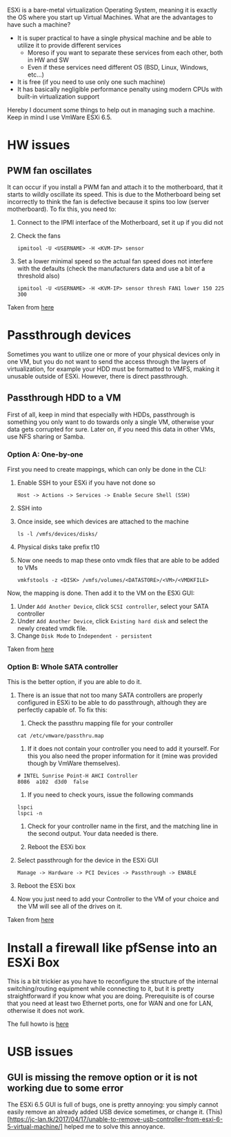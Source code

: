 ESXi is a bare-metal virtualization Operating System, meaning it is exactly the OS where you start up Virtual Machines. What are the advantages to have such a machine?
* It is super practical to have a single physical machine and be able to utilize it to provide different services
  * Moreso if you want to separate these services from each other, both in HW and SW
  * Even if these services need different OS (BSD, Linux, Windows, etc...)
* It is free (if you need to use only one such machine)
* It has basically negligible performance penalty using modern CPUs with built-in virtualization support

Hereby I document some things to help out in managing such a machine. Keep in mind I use VmWare ESXi 6.5.

# HW issues

## PWM fan oscillates

It can occur if you install a PWM fan and attach it to the motherboard, that it starts to wildly oscillate its speed. This is due to the Motherboard being set incorrectly to think the fan is defective because it spins too low (server motherboard). To fix this, you need to:

1. Connect to the IPMI interface of the Motherboard, set it up if you did not
1. Check the fans

    ```
    ipmitool -U <USERNAME> -H <KVM-IP> sensor
    ```

1. Set a lower minimal speed so the actual fan speed does not interfere with the defaults (check the manufacturers data and use a bit of a threshold also)

    ```
    ipmitool -U <USERNAME> -H <KVM-IP> sensor thresh FAN1 lower 150 225 300
    ```

Taken from [here](http://www.kaff99.ch/pwm-fan-spin-up-on-supermicro-board.html)

# Passthrough devices

Sometimes you want to utilize one or more of your physical devices only in one VM, but you do not want to send the access through the layers of virtualization, for example your HDD must be formatted to VMFS, making it unusable outside of ESXi. However, there is direct passthrough.

## Passthrough HDD to a VM

First of all, keep in mind that especially with HDDs, passthrough is something you only want to do towards only a single VM, otherwise your data gets corrupted for sure. Later on, if you need this data in other VMs, use NFS sharing or Samba.

### Option A: One-by-one

First you need to create mappings, which can only be done in the CLI:
1. Enable SSH to your ESXi if you have not done so

    ```
    Host -> Actions -> Services -> Enable Secure Shell (SSH)
    ```
    
1. SSH into
1. Once inside, see which devices are attached to the machine

    ```
    ls -l /vmfs/devices/disks/
    ```
    
1. Physical disks take prefix t10
1. Now one needs to map these onto vmdk files that are able to be added to VMs

    ```
    vmkfstools -z <DISK> /vmfs/volumes/<DATASTORE>/<VM>/<VMDKFILE>
    ```


Now, the mapping is done. Then add it to the VM on the ESXi GUI:
1. Under `Add Another Device`, click `SCSI controller`, select your SATA controller
1. Under `Add Another Device`, click `Existing hard disk` and select the newly created vmdk file.
1. Change `Disk Mode` to `Independent - persistent`

Taken from [here](https://gist.github.com/Hengjie/1520114890bebe8f805d337af4b3a064)

### Option B: Whole SATA controller

This is the better option, if you are able to do it.

1. There is an issue that not too many SATA controllers are properly configured in ESXi to be able to do passthrough, although they are perfectly capable of. To fix this:
    1. Check the passthru mapping file for your controller

    ```
    cat /etc/vmware/passthru.map
    ```
    
    1. If it does not contain your controller you need to add it yourself. For this you also need the proper information for it (mine was provided though by VmWare themselves).
  
    ```
    # INTEL Sunrise Point-H AHCI Controller
    8086  a102  d3d0  false
    ```
    
      1. If you need to check yours, issue the following commands
    
    ```
    lspci
    lspci -n
    ```
    
      1. Check for your controller name in the first, and the matching line in the second output. Your data needed is there.

    1. Reboot the ESXi box
  
1. Select passthrough for the device in the ESXi GUI

    ```
    Manage -> Hardware -> PCI Devices -> Passthrough -> ENABLE
    ```

1. Reboot the ESXi box

1. Now you just need to add your Controller to the VM of your choice and the VM will see all of the drives on it.

Taken from [here](https://forums.freenas.org/index.php?threads/configure-esxi-to-pass-through-the-x10sl7-f-motherboard-sata-controller.51843/)

# Install a firewall like pfSense into an ESXi Box

This is a bit trickier as you have to reconfigure the structure of the internal switching/routing equipment while connecting to it, but it is pretty straightforward if you know what you are doing. Prerequisite is of course that you need at least two Ethernet ports, one for WAN and one for LAN, otherwise it does not work. 

The full howto is [here](https://doc.pfsense.org/index.php/PfSense_on_VMware_vSphere_/_ESXi)

# USB issues

## GUI is missing the remove option or it is not working due to some error

The ESXi 6.5 GUI is full of bugs, one is pretty annoying: you simply cannot easily remove an already added USB device sometimes, or change it. (This)[https://jc-lan.tk/2017/04/17/unable-to-remove-usb-controller-from-esxi-6-5-virtual-machine/] helped me to solve this annoyance.
